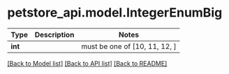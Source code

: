 # petstore_api.model.IntegerEnumBig

Type | Description | Notes
------------- | ------------- | -------------
**int** |  |  must be one of [10, 11, 12, ]

[[Back to Model list]](../../README.md#documentation-for-models) [[Back to API list]](../../README.md#documentation-for-api-endpoints) [[Back to README]](../../README.md)

